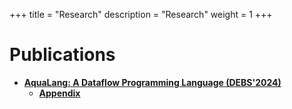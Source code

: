 +++
title = "Research"
description = "Research"
weight = 1
+++

# Publications

* [**AquaLang: A Dataflow Programming Language (DEBS'2024)**](https://debs.org/2024/)
  * [**Appendix**](../AquaLang-DEBS2024-Appendix.pdf)
